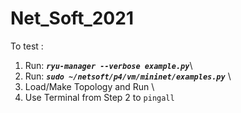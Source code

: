 # Net_Soft_2021

To test :
1. Run: _**`ryu-manager --verbose example.py`**_\
2. Run: _**`sudo ~/netsoft/p4/vm/mininet/examples.py`**_ \
3. Load/Make Topology and Run \
4. Use Terminal from Step 2 to `pingall`
